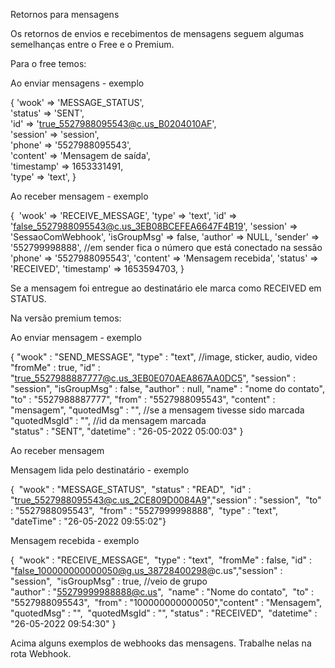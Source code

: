 
Retornos para mensagens

​Os retornos de envios e recebimentos de mensagens seguem algumas semelhanças entre o Free e o Premium.

Para o free temos:

Ao enviar mensagens - exemplo​

{
    'wook'       => 'MESSAGE_STATUS',     
    'status'     => 'SENT',     
    'id'         => 'true_5527988095543@c.us_B0204010AF',     
    'session'    => 'session',    
    'phone'      => '5527988095543',     
    'content'    => 'Mensagem de saída',     
    'timestamp'  => 1653331491,     
    'type'       => 'text',
}

Ao receber mensagem - exemplo​

{
​   'wook'       => 'RECEIVE_MESSAGE',
    'type'       => 'text',
    'id'         => 'false_5527988095543@c.us_3EB08BCEFEA6647F4B19',
    'session'    => 'SessaoComWebhook',
    'isGroupMsg' => false,
    'author'     => NULL,
    'sender'     => '552799998888',    //em sender fica o número que está conectado na sessão
    'phone'      => '5527988095543',
    'content'    => 'Mensagem recebida',
    'status'     => 'RECEIVED',
    'timestamp'  => 1653594703,
}

Se a mensagem foi entregue ao destinatário ele marca como RECEIVED em STATUS.

Na versão premium temos:

Ao enviar mensagem - exemplo​

{
    "wook"         : "SEND_MESSAGE",
    "type"         : "text",            //image, sticker, audio, video
    "fromMe"       : true,
    "id"           : "true_5527988887777@c.us_3EB0E070AEA867AA0DC5",
    "session"      : "session",
    "isGroupMsg"   : false,
    "author"       : null,
    "name"         : "nome do contato",
    "to"           : "5527988887777",
    "from"         : "5527988095543",
    "content"      : "mensagem",
    "quotedMsg"    : "",             //se a mensagem tivesse sido marcada
    "quotedMsgId"  : "",             //id da mensagem marcada    
    "status"       : "SENT",
    "datetime"     : "26-05-2022 05:00:03"
}​

Ao receber mensagem

Mensagem lida pelo destinatário - exemplo​

{
​    "wook"        : "MESSAGE_STATUS",
​    "status"      : "READ",
​    "id"          : "true_5527988095543@c.us_2CE809D0084A9",
​    "session"     : "session​",
​    "to"          : "5527988095543​",
​    "from"        : "5527999998888",
​    "type"        : "text",
​    "dateTime"    : "26-05-2022 09:55:02"
​}​​

Mensagem recebida  - exemplo

{
​    "wook"        : "RECEIVE_MESSAGE",
​    "type"        : "text",
​    "fromMe"      : false,
​    "id"          : "false_100000000000050@g.us_38728400298@c.us",
​    "session"     : "session",
​    "isGroupMsg"  : true,        //veio de grupo        
​    "author"      : "55279999988888@c.us",
​    "name"        : "Nome do contato",
​    "to"          : "5527988095543",
​    "from"        : "100000000000050​",
​    "content"     : "Mensagem",
​    "quotedMsg"   : "",
​    "quotedMsgId" : "",
    "status"      : "RECEIVED",
​    "datetime"    : "26-05-2022 09:54:30"
​}​

Acima alguns exemplos de webhooks das mensagens. Trabalhe nelas na rota Webhook.
